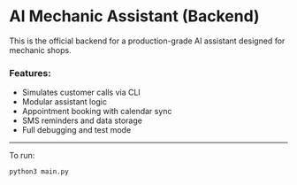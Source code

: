# AI Mechanic Assistant (Backend)

This is the official backend for a production-grade AI assistant designed for mechanic shops.

### Features:
- Simulates customer calls via CLI
- Modular assistant logic
- Appointment booking with calendar sync
- SMS reminders and data storage
- Full debugging and test mode


---

To run:
```bash
python3 main.py

